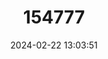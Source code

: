---
title: "154777"
category: "Ophidion fulvum"
draft: false
date: 2024-02-22 13:03:51
languages:
  English: ["Earspot Cusk Eel"]
  Spanish; Castilian: ["Congrio", "Congriperla Auricular"]
---